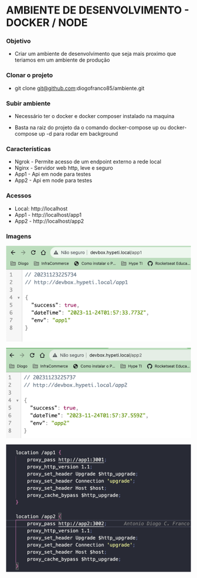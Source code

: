 # AMBIENTE DE DESENVOLVIMENTO - DOCKER / NODE

### Objetivo
* Criar um ambiente de desenvolvimento que seja mais proximo que teriamos em um ambiente de produção

### Clonar o projeto
* git clone git@github.com:diogofranco85/ambiente.git

### Subir ambiente
* Necessário ter o docker e docker composer instalado na maquina

* Basta na raiz do projeto da o comando docker-compose up ou docker-compose up -d para rodar em background

### Características 

- Ngrok -  Permite acesso de um endpoint externo a rede local
- Nginx - Servidor web http, leve e seguro
- App1 - Api em node para testes
- App2 - Api em node para testes

### Acessos
- Local: http://localhost
- App1 -  http://localhost/app1
- App2 -  http://localhost/app2

### Imagens
![App1](https://github.com/diogofranco85/ambiente/blob/main/imagens/app1.png "App1")

![App2](https://github.com/diogofranco85/ambiente/blob/main/imagens/app2.png "App2")

![Nginx Config](https://github.com/diogofranco85/ambiente/blob/main/imagens/nginx_config.png "Nginx Config") 


